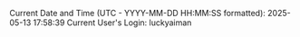 Current Date and Time (UTC - YYYY-MM-DD HH:MM:SS formatted): 2025-05-13 17:58:39
Current User's Login: luckyaiman
